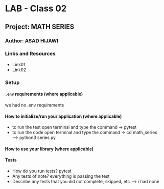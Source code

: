# LAB - Class 02

## Project: MATH SERIES

### Author: ASAD HIJAWI

### Links and Resources

- Link01
- Link02

### Setup

#### `.env` requirements (where applicable)

we had no .env requirements

#### How to initialize/run your application (where applicable)

- to run the test open terminal and type the command -> pytest
- to run the code open terminal and type the command -> cd math_series --> python3 series.py

#### How to use your library (where applicable)

#### Tests

- How do you run tests? pytest
- Any tests of note? everything is passing the test 
- Describe any tests that you did not complete, skipped, etc --> i had none